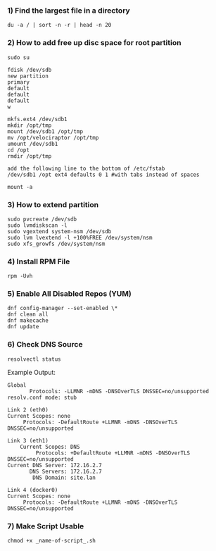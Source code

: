 
### 1) **Find the largest file in a directory**

`du -a / | sort -n -r | head -n 20`

### 2) **How to add free up disc space for root partition**

```
sudo su 

fdisk /dev/sdb
new partition
primary
default
default
default
w

mkfs.ext4 /dev/sdb1
mkdir /opt/tmp
mount /dev/sdb1 /opt/tmp
mv /opt/velociraptor /opt/tmp
umount /dev/sdb1
cd /opt
rmdir /opt/tmp

add the following line to the bottom of /etc/fstab
/dev/sdb1 /opt ext4 defaults 0 1 #with tabs instead of spaces

mount -a
```
### 3) **How to extend partition**

```
sudo pvcreate /dev/sdb
sudo lvmdiskscan -l
sudo vgextend system-nsm /dev/sdb
sudo lvm lvextend -l +100%FREE /dev/system/nsm
sudo xfs_growfs /dev/system/nsm
```
### 4) **Install RPM File**

```
rpm -Uvh
```

### 5) **Enable All Disabled Repos (YUM)**

```
dnf config-manager --set-enabled \*
dnf clean all
dnf makecache
dnf update
```

### 6) **Check DNS Source**

`resolvectl status`

Example Output: 
```
Global
       Protocols: -LLMNR -mDNS -DNSOverTLS DNSSEC=no/unsupported
resolv.conf mode: stub

Link 2 (eth0)
Current Scopes: none
     Protocols: -DefaultRoute +LLMNR -mDNS -DNSOverTLS DNSSEC=no/unsupported

Link 3 (eth1)
    Current Scopes: DNS
         Protocols: +DefaultRoute +LLMNR -mDNS -DNSOverTLS DNSSEC=no/unsupported
Current DNS Server: 172.16.2.7
       DNS Servers: 172.16.2.7
        DNS Domain: site.lan

Link 4 (docker0)
Current Scopes: none
     Protocols: -DefaultRoute +LLMNR -mDNS -DNSOverTLS DNSSEC=no/unsupported
```

### 7) Make Script Usable

`chmod +x _name-of-script_.sh`
